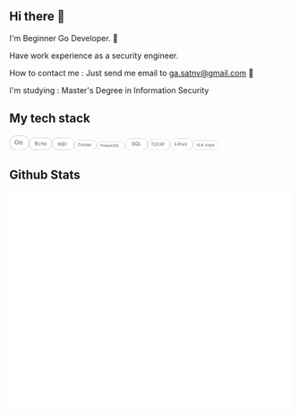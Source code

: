 ## Hi there :wave:

I'm Beginner Go Developer. :mount_fuji: 

Have work experience as a security engineer.

How to contact me : Just send me email to ga.satnv@gmail.com :e-mail:

I'm studying : Master's Degree in Information Security


## My tech stack
<img style="position: relative;" src="/img/Go.png" alt="Skill" width="7%"><img style="position: relative;" src="/img/Echo.png" alt="Skill" width="8%"><img style="position: relative;" src="/img/sqlc.png" alt="Skill" width="8%"><img style="position: relative;" src="/img/Docker.png" alt="Skill" width="8%"><img style="position: relative;" src="/img/PostgreSQL.png" alt="Skill" width="10%"><img style="position: relative;" src="/img/SQL.png" alt="Skill" width="8%"><img style="position: relative;" src="/img/IP.png" alt="Skill" width="8%"><img style="position: relative;" src="/img/Linux.png" alt="Skill" width="8%"><img style="position: relative;" src="/img/SIEM_ELK.png" alt="Skill" width="9%">

## Github Stats
![Metrics](/github-metrics.svg)
